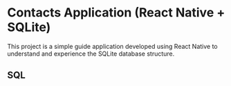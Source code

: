 # Contacts Application (React Native + SQLite)

This project is a simple guide application developed using React Native to understand and experience the SQLite database structure.

## SQL
